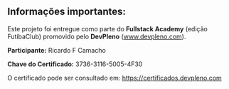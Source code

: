 ## Informações importantes:

Este projeto foi entregue como parte do **Fullstack Academy** (edição FutibaClub) promovido pelo **DevPleno** (www.devpleno.com).

**Participante:** Ricardo F Camacho

**Chave do Certificado:** 3736-3116-5005-4F30

O certificado pode ser consultado em: https://certificados.devpleno.com